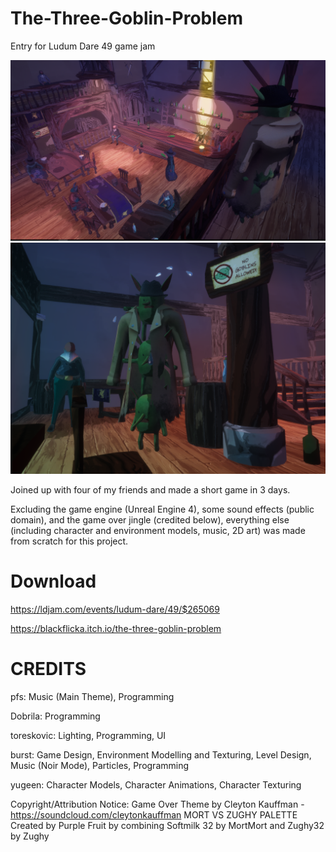 # The-Three-Goblin-Problem
Entry for Ludum Dare 49 game jam

![screenshot](screenshot1.png)
![screenshot](screenshot2.png)

Joined up with four of my friends and made a short game in 3 days.

Excluding the game engine (Unreal Engine 4), some sound effects (public domain), and the game over jingle (credited below), everything else (including character and environment models, music, 2D art) was made from scratch for this project.

# Download
 https://ldjam.com/events/ludum-dare/49/$265069
 
 https://blackflicka.itch.io/the-three-goblin-problem

# CREDITS
pfs: Music (Main Theme), Programming

Dobrila: Programming

toreskovic: Lighting, Programming, UI

burst: Game Design, Environment Modelling and Texturing, Level Design, Music (Noir Mode), Particles, Programming

yugeen: Character Models, Character Animations, Character Texturing

Copyright/Attribution Notice: Game Over Theme by Cleyton Kauffman - https://soundcloud.com/cleytonkauffman MORT VS ZUGHY PALETTE Created by Purple Fruit by combining Softmilk 32 by MortMort and Zughy32 by Zughy
